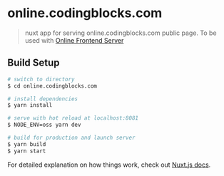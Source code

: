 # online.codingblocks.com

> nuxt app for serving online.codingblocks.com public page. To be used with [Online Frontend Server](https://github.com/coding-blocks/codingblocks.online.server)

## Build Setup

``` bash
# switch to directory
$ cd online.codingblocks.com

# install dependencies
$ yarn install

# serve with hot reload at localhost:8081
$ NODE_ENV=oss yarn dev

# build for production and launch server
$ yarn build
$ yarn start
```

For detailed explanation on how things work, check out [Nuxt.js docs](https://nuxtjs.org).
